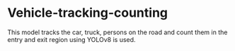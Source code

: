 # Vehicle-tracking-counting
This model tracks the car, truck, persons on the road and count them in the entry and exit region using YOLOv8 is used.
